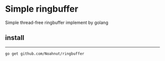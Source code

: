 # Simple ringbuffer
Simple thread-free ringbuffer implement by golang

## install
----
    go get github.com/Noahnut/ringbuffer
 
